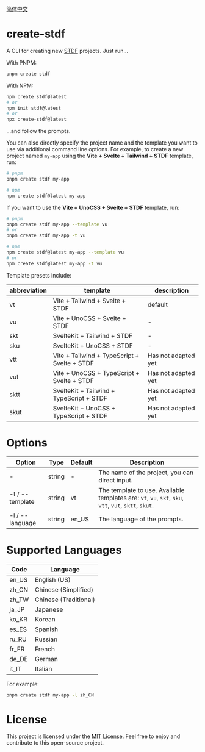 [简体中文](https://github.com/dufu1991/stdf/blob/main/packages/create-stdf/README_CN.md)

# create-stdf

A CLI for creating new [STDF](https://stdf.design) projects. Just run...

With PNPM:

```bash
pnpm create stdf
```

With NPM:

```bash
npm create stdf@latest
# or
npm init stdf@latest
# or
npx create-stdf@latest
```

...and follow the prompts.

You can also directly specify the project name and the template you want to use via additional command line options. For example, to create a new project named `my-app` using the **Vite + Svelte + Tailwind + STDF** template, run:

```bash
# pnpm
pnpm create stdf my-app

# npm
npm create stdf@latest my-app
```

If you want to use the **Vite + UnoCSS + Svelte + STDF** template, run:

```bash
# pnpm
pnpm create stdf my-app --template vu
# or
pnpm create stdf my-app -t vu

# npm
npm create stdf@latest my-app --template vu
# or
npm create stdf@latest my-app -t vu
```

Template presets include:

| abbreviation | template                                     | description         |
| ------------ | -------------------------------------------- | ------------------- |
| vt           | Vite + Tailwind + Svelte + STDF              | default             |
| vu           | Vite + UnoCSS + Svelte + STDF                | -                   |
| skt          | SvelteKit + Tailwind + STDF                  | -                   |
| sku          | SvelteKit + UnoCSS + STDF                    | -                   |
| vtt          | Vite + Tailwind + TypeScript + Svelte + STDF | Has not adapted yet |
| vut          | Vite + UnoCSS + TypeScript + Svelte + STDF   | Has not adapted yet |
| sktt         | SvelteKit + Tailwind + TypeScript + STDF     | Has not adapted yet |
| skut         | SvelteKit + UnoCSS + TypeScript + STDF       | Has not adapted yet |

# Options

| Option          | Type   | Default | Description                                                                                           |
| --------------- | ------ | ------- | ----------------------------------------------------------------------------------------------------- |
| -               | string | -       | The name of the project, you can direct input.                                                        |
| -t / --template | string | vt      | The template to use. Available templates are: `vt`, `vu`, `skt`, `sku`, `vtt`, `vut`, `sktt`, `skut`. |
| -l / --language | string | en_US   | The language of the prompts.                                                                          |

# Supported Languages

| Code  | Language              |
| ----- | --------------------- |
| en_US | English (US)          |
| zh_CN | Chinese (Simplified)  |
| zh_TW | Chinese (Traditional) |
| ja_JP | Japanese              |
| ko_KR | Korean                |
| es_ES | Spanish               |
| ru_RU | Russian               |
| fr_FR | French                |
| de_DE | German                |
| it_IT | Italian               |

For example:

```bash
pnpm create stdf my-app -l zh_CN
```

# License

This project is licensed under the [MIT License](https://github.com/dufu1991/stdf/blob/main/LICENSE). Feel free to enjoy and contribute to this open-source project.
